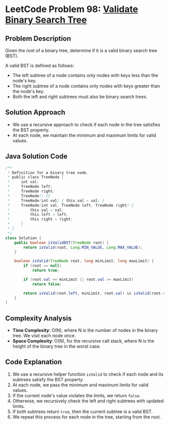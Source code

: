 
# LeetCode Problem 98: [Validate Binary Search Tree](https://leetcode.com/problems/validate-binary-search-tree/)

## Problem Description
Given the root of a binary tree, determine if it is a valid binary search tree (BST).

A valid BST is defined as follows:
- The left subtree of a node contains only nodes with keys less than the node's key.
- The right subtree of a node contains only nodes with keys greater than the node's key.
- Both the left and right subtrees must also be binary search trees.

## Solution Approach
- We use a recursive approach to check if each node in the tree satisfies the BST property.
- At each node, we maintain the minimum and maximum limits for valid values.

## Java Solution Code

```java
/**
 * Definition for a binary tree node.
 * public class TreeNode {
 *     int val;
 *     TreeNode left;
 *     TreeNode right;
 *     TreeNode() {}
 *     TreeNode(int val) { this.val = val; }
 *     TreeNode(int val, TreeNode left, TreeNode right) {
 *         this.val = val;
 *         this.left = left;
 *         this.right = right;
 *     }
 * }
 */
class Solution {
    public boolean isValidBST(TreeNode root) {
        return isValid(root, Long.MIN_VALUE, Long.MAX_VALUE);
    }

    boolean isValid(TreeNode root, long minLimit, long maxLimit) {
        if (root == null)
            return true;

        if (root.val <= minLimit || root.val >= maxLimit)
            return false;

        return isValid(root.left, minLimit, root.val) && isValid(root.right, root.val, maxLimit);
    }
}
```

## Complexity Analysis
- **Time Complexity**: O(N), where N is the number of nodes in the binary tree. We visit each node once.
- **Space Complexity**: O(N), for the recursive call stack, where N is the height of the binary tree in the worst case.

## Code Explanation
1. We use a recursive helper function `isValid` to check if each node and its subtrees satisfy the BST property.
2. At each node, we pass the minimum and maximum limits for valid values.
3. If the current node's value violates the limits, we return `false`.
4. Otherwise, we recursively check the left and right subtrees with updated limits.
5. If both subtrees return `true`, then the current subtree is a valid BST.
6. We repeat this process for each node in the tree, starting from the root.
